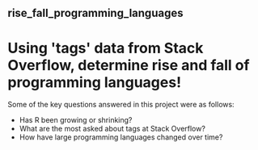 ## rise_fall_programming_languages
# Using 'tags' data from Stack Overflow, determine rise and fall of programming languages!

Some of the key questions answered in this project were as follows:
- Has R been growing or shrinking?
- What are the most asked about tags at Stack Overflow?
- How have large programming languages changed over time?
